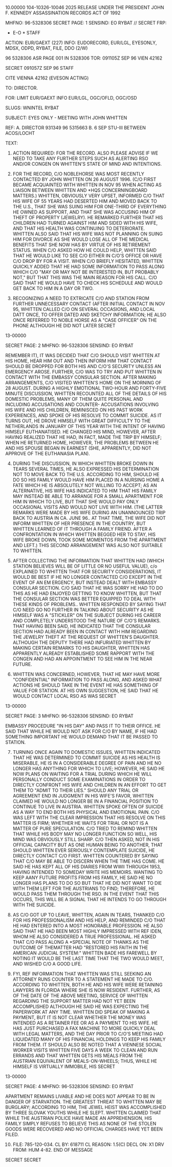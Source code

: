 10.00000
104-10326-10046 2025 RELEASE UNDER THE PRESIDENT JOHN F. KENNEDY ASSASSINATION RECORDS ACT OF 1992

MHFNO: 96-5328306 SECRET PAGE: 1
SENSIND: EO RYBAT
// SECRET FRP:
* E-O * STAFF

ACTION: EUR/GAEXT (227) INFO: EUDORECORD, EUR/LGL, EYESONLY, MDSX, ODPD,
RYBAT, FILE, DDO (2/W)

96 5328306 ASR PAGE 001 IN 5328306
TOR: 091105Z SEP 96 VIEN 42162

SECRET 091057Z SEP 96 STAFF

CITE VIEΝΝΑ 42162 (EVESON ACTING)

TO: DIRECTOR.

FOR: LIMIT EUR/GAEXT INFO EUR/LGL, OGC/OFLD, OGC/OSD

SLUGS: WNINTEL RYBAT

SUBJECT: EYES ONLY - MEETING WITH JOHN WHITTEN

REF: A. DIRECTOR 931349 96 5315663
B. 6 SEP STU-III BETWEEN ACOS/LOCHT

TEXT:

1. ACTION REQUIRED: FOR THE RECORD. ALSO PLEASE ADVISE IF WE
NEED TO TAKE ANY FURTHER STEPS SUCH AS ALERTING RSO AND/OR CONGEN ON
WHITTEN'S STATE OF MIND AND INTENTIONS.

2. FOR THE RECORD, C/O NOBLEHORSE WAS MOST RECENTLY CONTACTED
BY JOHN WHITTEN ON 26 AUGUST 1996. (C/O FIRST BECAME ACQUAINTED
WITH WHITTEN IN NOV 95 WHEN ACTING AS LIAISON BETWEEN WHITTEN AND
*HQS CONCERNING<JFK ASSASSINATION>BOARD MATTERS.) WHITTEN, OBVIOUSLY
VERY UPSET, INFORMED C/O THAT HIS WIFE OF 55 YEARS HAD DESERTED HIM
AND MOVED BACK TO THE U.S., THAT SHE WAS SUING HIM FOR ONE-THIRD OF
EVERYTHING HE OWNED AS SUPPORT, AND THAT SHE WAS ACCUSING HIM OF
THEFT OF PROPERTY (JEWELRY). HE REMARKED FURTHER THAT HIS CHILDREN
HAD TURNED AGAINST HIM AND SIDED WITH HIS WIFE, AND THAT HIS HEALTH
WAS CONTINUING TO DETERIORATE. WHITTEN ALSO SAID THAT HIS WIFE WAS
NOT PLANNING ON SUING HIM FOR DIVORCE AS SHE WOULD LOSE ALL OF THE
MEDICAL BENEFITS THAT SHE NOW HAS BY VIRTUE OF HIS RETIREMENT
STATUS. WHEN C/O ASKED HOW HE COULD HELP, WHITTEN SAID THAT HE
WOULD LIKE TO SEE C/O EITHER IN C/O'S OFFICE OR HAVE C/O DROP BY FOR
A VISIT. WHEN C/O BRIEFLY HESITATED, WHITTEN QUICKLY ADDED THAT HE
HAD SOME INFORMATION TO PASS ALONG WHICH C/O "MAY OR MAY NOT BE
INTERESTED IN, BUT PROBABLY NOT," BUT THAT THIS WAS THE MAIN REASON
FOR HIS CALL. C/O SAID THAT HE WOULD HAVE TO CHECK HIS SCHEDULE AND
WOULD GET BACK TO HIM IN A DAY OR TWO.

3. RECOGNIZING A NEED TO EXTRICATE C/O AND STATION FROM
FURTHER UNNECESSARY CONTACT (AFTER INITIAL CONTACT IN NOV 95,
WHITTEN CALLED C/O ON SEVERAL OCCASIONS, AND LOCAL DATT ONCE, TO
OFFER DATED AND SKETCHY INFORMATION; HE ALSO ONCE REFERRED TO NOBLE
HORSE AS A "CASE OFFICER" ON THE PHONE ALTHOUGH HE DID NOT LATER
SECRET

13-00000

SECRET PAGE: 2
MHFNO: 96-5328306 SENSIND: EO RYBAT

REMEMBER IT), IT WAS DECIDED THAT C/O SHOULD VISIT WHITTEN AT HIS
HOME, HEAR HIM OUT AND THEN INFORM HIM THAT CONTACT SHOULD BE
DROPPED FOR BOTH HIS AND C/O'S SECURITY UNLESS AN EMERGENCY AROSE.
FURTHER, C/O WAS TO TRY AND PUT WHITTEN IN CONTACT WITH THE EMBASSY
CONSULAR SECTION. AFTER MAKING ARRANGEMENTS, C/O VISITED WHITTEN'S
HOME ON THE MORNING OF 28 AUGUST. DURING A HIGHLY EMOTIONAL
TWO-HOUR AND FORTY-FIVE MINUTE DISCUSSION, WHITTEN RECOUNTED ALL OF
THE DETAILS OF HIS DOMESTIC PROBLEMS, MANY OF THEM QUITE PERSONAL
AND INCLUDING ACCUSATIONS AND COUNTER-
ACCUSATIONS INVOLVING HIS WIFE AND HIS CHILDREN, REMINISCED ON HIS
PAST WORK EXPERIENCES, AND SPOKE OF HIS RESOLVE TO COMMIT SUICIDE.
AS IT TURNS OUT, HE DROVE HIMSELF WITH GREAT DIFFICULTY TO THE
NETHERLANDS IN JANUARY OF THIS YEAR WITH THE INTENT OF HAVING
HIMSELF EUTHANATISED. HE CHANGED HIS MIND, HOWEVER, AFTER HAVING
REALIZED THAT HE HAD, IN FACT, MADE THE TRIP BY HIMSELF; WHEN HE
RETURNED HOME, HOWEVER, THE PROBLEMS BETWEEN HE AND HIS SPOUSE BEGAN
IN EARNEST (SHE, APPARENTLY, DID NOT APPROVE OF THE EUTHANASIA PLAN).

4. DURING THE DISCUSSION, IN WHICH WHITTEN BROKE DOWN IN TEARS
SEVERAL TIMES, HE ALSO EXPRESSED HIS DETERMINATION NOT TO MOVE BACK
TO THE U.S. ACCORDING TO HIM, SHOULD HE DO SO HIS FAMILY WOULD HAVE
HIM PLACED IN A NURSING HOME A FATE WHICH HE IS ABSOLUTELY NOT
WILLING TO ACCEPT; AS AN ALTERNATIVE, HIS WIFE HAS INDICATED TO HIM
THAT HIS FAMILY MAY INSTEAD BE ABLE TO ARRANGE FOR A SMALL APARTMENT
FOR HIM IN WHICH TO LIVE, BUT THAT SHE WOULD PAY ONLY OCCASIONAL
VISITS AND WOULD NOT LIVE WITH HIM. (THE LATTER REMARKS WERE MADE
BY HIS WIFE DURING AN UNANNOUNCED TRIP BACK TO AUSTRIA IN CA. JUNE
96.. AT THAT TIME, THE WIFE DID NOT INFORM WHITTEN OF HER PRESENCE
IN THE COUNTRY, BUT WHITTEN LEARNED OF IT THROUGH A FAMILY FRIEND.
AFTER A CONFRONTATION IN WHICH WHITTEN BEGGED HER TO STAY, HIS WIFE
BROKE DOWN, TOOK SOME MOMENTOS FROM THE APARTMENT AND LEFT.) THIS
SECOND ARRANGEMENT WAS ALSO NOT SUITABLE TO WHITTEN.

5. AFTER COLLECTING THE INFORMATION THAT WHITTEN HAD (WHICH
STATION BELIEVES WILL BE OF LITTLE OR NO USEFUL VALUE), с/о
EXPLAINED TO WHITTEN THAT FOR SECURITY CONSIDERATIONS, IT WOULD BE
BEST IF HE NO LONGER CONTACTED C/O EXCEPT IN THE EVENT OF AN EM
ERGENCY, BUT INSTEAD DEALT WITH EMBASSY CONSULAR SECTION. C/O SAID
THAT HE WAS SORRY HE HAD TO DO THIS AS HE HAD ENJOYED GETTING TO
KNOW WHITTEN, BUT THAT THE CONSULAR SECTION WAS BETTER EQUIPPED TO
DEAL WITH THESE KINDS OF PROBLEMS.. WHITTEN RESPONDED BY SAYING THAT
C/O NEED GO NO FURTHER IN TALKING ABOUT SECURITY AS HE HIMSELF WAS A
"STICKLER" ON THE SUBJECT DURING HIS CAREER AND COMPLETELY
UNDERSTOOD THE NATURE OF C/O'S REMARKS. THAT HAVING BEEN SAID, HE
INDICATED THAT THE CONSULAR SECTION HAD ALREADY BEEN IN CONTACT WITH
HIM REGARDING THE JEWELRY THEFT AT THE REQUEST OF WHITTEN'S
DAUGHTER. ALTHOUGH THE DEPUTY THERE HAD INFURIATED WHITTEN BY
MAKING CERTAIN REMARKS TO HIS DAUGHTER, WHITTEN HAS APPARENTLY
ALREADY ESTABLISHED SOME RAPPORT WITH THE CONGEN AND HAD AN
APPOINTMENT TO SEE HIM IN THE NEAR FUTURE.

6. WHITTEN WAS CONCERNED, HOWEVER, THAT HE MAY HAVE MORE
"CONFIDENTIAL" INFORMATION TO PASS ALONG, AND ASKED WHAT ACTIONS HE
SHOULD TAKE IN THE EVENT HE HAS SOMETHING OF VALUE FOR STATION. AT
HIS OWN SUGGESTION, HE SAID THAT HE WOULD CONTACT LOCAL RSO AS WAS
SECRET

13-00000

SECRET PAGE: 3
MHFNO: 96-5328306 SENSIND: EO RYBAT

EMBASSY PROCEDURE "IN HIS DAY" AND PASS IT TO THEIR OFFICE. HE SAID
THAT WHILE HE WOULD NOT ASK FOR C/O BY NAME, IF HE HAD SOMETHING
IMPORTANT HE WOULD DEMAND THAT IT BE PASSED TO STATION.

7. TURNING ONCE AGAIN TO DOMESTIC ISSUES, WHITTEN INDICATED
THAT HE WAS DETERMINED TO COMMIT SUICIDE AS HIS HEALTH IS MISERABLE,
HE IS IN A CONSIDERABLE DEGREE OF PAIN AND HE NO LONGER HAS ANYTHING
FOR WHICH TO LIVE; HOWEVER, HE SAID HE NOW PLANS ON WAITING FOR A
TRIAL DURING WHICH HE WILL PERSONALLY CONDUCT SOME EXAMINATIONS IN
ORDER TO DIRECTLY CONFRONT HIS WIFE AND CHILDREN IN AN EFFORT TO GET
THEM TO "ADMIT TO THEIR LIES." SHOULD ANY TRIAL OR AGREEMENT END IN
JUDGMENT IN HIS WIFE'S FAVOR, WHITTEN CLAIMED HE WOULD NO LONGER BE
IN A FINANCIAL POSITION TO CONTINUE TO LIVE IN AUSTRIA. WHITTEN
SPOKE OFTEN OF SUICIDE AS A WAY TO END BOTH HIS PHYSICAL AND
EMOTIONAL PAIN. C/O WAS LEFT WITH THE CLEAR IMPRESSION THAT HIS
RESOLVE ON THIS MATTER IS FIRM; WHETHER HE WAITS FOR TRIAL OR NOT IS
A MATTER OF PURE SPECULATION. C/O TRIED TO REMIND WHITTEN THAT
WHILE HIS BODY MAY NO LONGER FUNCTION SO WELL, HIS MIND WAS
OBVIOUSLY STILL SHARP. C/O THEN ASKED, NOT IN HIS OFFICIAL CAPACITY
BUT AS ONE HUMAN BEING TO ANOTHER, THAT SHOULD WHITTEN EVER
SERIOUSLY CONTEMPLATE SUICIDE, HE DIRECTLY CONTACT C/O FIRST.
WHITTEN COUNTERED BY SAYING THAT C/O MAY BE ABLE TO DISCERN WHEN THE
TIME HAS COME. HE SAID HE HAS KEPT ALL OF HIS DIARIES FROM WWII
THROUGH 1953, HAVING INTENDED TO SOMEDAY WRITE HIS MEMOIRS. WANTING
ΤΟ ΚΕΕΡ ΑANY FUTURE PROFITS FROM HIS FAMILY, HE SAID HE NO LONGER HAS
PLANS TO DO SO BUT THAT HE DID NOT WANT TO DIE WITH THEM LEFT FOR
THE AUSTRIANS TO FIND; THEREFORE, HE WOULD PASS THEM THROUGH THE
RSO. IN THE EVENT THAT THIS OCCURS, THIS WILL BE A SIGNAL THAT HE
INTENDS TO GO THROUGH WITH THE SUICIDE.

8. AS C/O GOT UP TO LEAVE, WHITTEN, AGAIN IN TEARS, THANKED
C/O FOR HIS PROFESSIONALISM AND HIS HELP, AND REMINDED C/O THAT HE
HAD ENTERED INTO A MOST HONORABLE PROFESSION. HE ALSO SAID THAT HE
HAD BEEN MOST HIGHLY IMPRESSED WITH REF IDEN, WHOM HE ALSO
CONSIDERED A TRUE PROFESSIONAL. HE ASKED THAT C/O PASS ALONG A
*SPECIAL NOTE OF THANKS AS THE OUTCOME OF THE<JFK>MATTER HAD
"RESTORED HIS FAITH IN THE AMERICAN JUDICIAL SYSTEM:" WHITTEN BADE
HIS FAREWELL BY NOTING IT WOULD BE THE LAST TIME THAT THE TWO WOULD
MEET, AND WISHED C/O A GOOD LIFE.

9. FYI, REF INFORMATION THAT WHITTEN WAS STILL SEEKING AN
ATTORNEY RUNS COUNTER TO A STATEMENT HE MADE TO C/O. ACCORDING TO
WHITTEN, BOTH HE AND HIS WIFE WERE RETAINING LAWYERS IN FLORIDA
WHERE SHE IS NOW RESIDENT. FURTHER, AS OF THE DATE OF THE ABOVE
MEETING, SERVICE OF WHITTEN REGARDING THE SUPPORT MATTER HAD NOT YET
BEEN ACCOMPLISHED ALTHOUGH HE SAID HE WAS EXPECTING THE PAPERWORK AT
ANY TIME. WHITTEN DID SPEAK OF MAKING A PAYMENT, BUT IT IS NOT
CLEAR WHETHER THE MONEY WAS INTENDED AS A RETAINER FEE OR AS A
PAYMENT TO HIS WIFE. HE HAS JUST PURCHASED A FAX MACHINE TO MORE
QUICKLY DEAL WITH LEGAL MATTERS, AND THE DAY PRIOR TO C/O'S MEETING
HAD LIQUIDATED MANY OF HIS FINANCIAL HOLDINGS TO KEEP HIS FAMILY
FROM THEM. IT SHOULD ALSO BE NOTED THAT A VIENNESE SOCIAL WORKER
VISITS WHITTEN FIVE DAYS A WEEK TO CLEAN AND RUN ERRANDS AND THAT
WHITTEN GETS HIS MEALS FROM THE AUSTRIAN EQUIVALENT OF
MEALS-ON-WHEELS; THUS, WHILE HE HIMSELF IS VIRTUALLY IMMOBILE, HIS
SECRET

13-00000

SECRET PAGE: 4
MHFNO: 96-5328306 SENSIND: EO RYBAT

APARTMENT REMAINS LIVABLE AND HE DOES NOT APPEAR TO BE IN DANGER OF
STARVATION. THE GREATEST THREAT TO WHITTEN MAY BE BURGLARY;
ACCORDING TO HIM, THE JEWEL HEIST WAS ACCOMPLISHED BY THREE SLOVAK
YOUTHS WHILE HE SLEPT. WHITTEN CLAIMED THAT WHILE THE AUSTRIAN
POLICE HAVE MADE AN APPREHENSION, HIS FAMILY SIMPLY REFUSES TO
BELIEVE THIS AS NONE OF THE STOLEN GOODS WERE RECOVERED AND NO
OFFICIAL CHARGES HAVE YET BEEN FILED.

10. FILE: 785-120-034.
CL BY: 618711
CL REASON: 1.5(C)
DECL ON: X1
DRV FROM: HUM 4-82.
END OF MESSAGE

SECRET
SECRET

